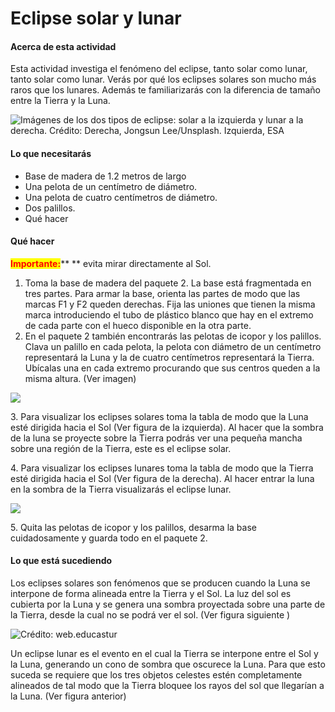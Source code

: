 # Eclipse solar y lunar

#### Acerca de esta actividad

Esta actividad investiga el fenómeno del eclipse, tanto solar como lunar, tanto solar como lunar. Verás por qué los eclipses solares son mucho más raros que los lunares. Además te familiarizarás con la diferencia de tamaño entre la Tierra y la Luna.

![Imágenes de los dos tipos de eclipse: solar a la izquierda y lunar a la derecha. Crédito: Derecha, Jongsun Lee/Unsplash. Izquierda, ESA](<../../.gitbook/assets/GuiLab1\_1 (1).png>)

#### Lo que necesitarás

* Base de madera de 1.2 metros de largo
* Una pelota de un centímetro de diámetro.
* Una pelota de cuatro centímetros de diámetro.
* Dos palillos.
* Qué hacer

#### Qué hacer

<mark style="color:red;">**Importante:**</mark>** ** evita mirar directamente al Sol.

1. Toma la base de madera del paquete 2. La base está fragmentada en tres partes. Para armar la base, orienta las partes de modo que las marcas F1 y F2 queden derechas. Fija las uniones que tienen la misma marca introduciendo el tubo de plástico blanco que hay en el extremo de cada parte con el hueco disponible en la  otra parte.&#x20;
2. En el paquete 2  también encontrarás las pelotas de icopor y los palillos. Clava un palillo en cada pelota, la pelota con diámetro de un centímetro representará la Luna y la de cuatro centímetros representará la Tierra. Ubícalas una en cada extremo procurando que sus centros queden a la misma altura. (Ver imagen)&#x20;

![](../../.gitbook/assets/GuiLab1\_2.png)

&#x20; 3\. Para visualizar los eclipses solares toma la tabla de modo que la Luna esté dirigida hacia el Sol (Ver figura de la izquierda). Al hacer que la sombra de la luna se proyecte sobre la Tierra podrás ver una pequeña mancha sobre una región de la Tierra, este es el eclipse solar. &#x20;

&#x20; 4\. Para visualizar los eclipses lunares toma la tabla de modo que la Tierra esté dirigida hacia el Sol (Ver figura de la derecha). Al hacer entrar la luna en la sombra de la Tierra visualizarás el eclipse lunar.

![](../../.gitbook/assets/GuiLab1\_3.png)

&#x20; 5\. Quita las pelotas de icopor y los palillos, desarma la base cuidadosamente y guarda todo en el paquete 2.

#### Lo que está sucediendo

Los eclipses solares son fenómenos que se producen cuando la Luna se interpone de forma alineada entre la Tierra y el Sol. La luz del sol es cubierta por la Luna y se genera una sombra proyectada sobre una parte de la Tierra, desde la cual no se podrá ver el sol. (Ver figura siguiente )

![Crédito: web.educastur](../../.gitbook/assets/GuiLab1\_4.png)

Un eclipse lunar es el evento en el cual la Tierra se interpone entre el Sol y la Luna, generando un cono de sombra que oscurece la Luna. Para que esto suceda se requiere que los tres objetos celestes estén completamente alineados de tal modo que la Tierra bloquee los rayos del sol que llegarían a la Luna. (Ver figura anterior)

####




